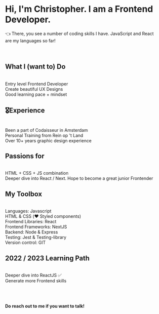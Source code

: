 <h1>Hi, I'm Christopher. I am a Frontend Developer.</h1>

👈 There, you see a number of coding skills I have. JavaScript and React are my languages so far!
<br />
<br />
<br />

<h2>What I (want to) Do</h2><br />
Entry level Frontend Developer<br />
Create beautiful UX Designs<br />
Good learning pace + mindset<br />

<h2>🎖️Experience</h2><br />
Been a part of Codaisseur in Amsterdam<br />
Personal Training from Rein op 't Land<br />
Over 10+ years graphic design experience<br />

<h2>Passions for</h2><br />
HTML + CSS + JS combination<br />
Deeper dive into React / Next.
Hope to become a great junior Frontender<br />

<h2>My Toolbox</h2><br />
Languages: Javascript<br />
HTML & CSS (❤️ Styled components)<br />
Frontend Libraries: React<br />
Frontend Frameworks: NextJS<br />
Backend: Node & Express<br />
Testing: Jest & Testing-library<br />
Version control: GIT<br />

<h2>2022 / 2023 Learning Path</h2><br />
Deeper dive into ReactJS ✅<br />
Generate more Frontend skills<br />
<br />
<br />
<br />

**Do reach out to me if you want to talk!**

